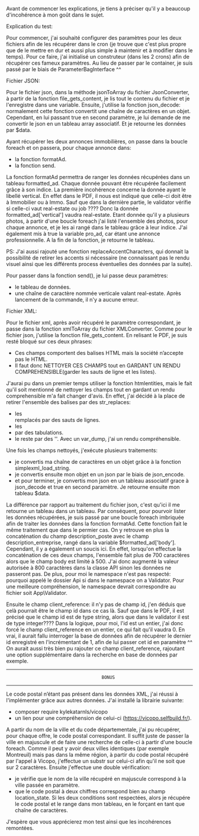Avant de commencer les explications, je tiens à préciser qu'il y a beaucoup d'incohérence à mon goût dans le sujet.

Explication du test:

Pour commencer, j'ai souhaité configurer des paramètres pour les deux fichiers afin de les récupérer dans le cron (je trouve que c'est plus propre que de le mettre en dur et aussi plus simple à maintenir et à modifier dans le temps).
Pour ce faire, j'ai initialisé un construteur (dans les 2 crons) afin de récupérer ces fameux paramètres.
Au lieu de passer par le container, je suis passé par le biais de ParameterBagInterface ^^

Fichier JSON:

Pour le fichier json, dans la méthode jsonToArray du fichier JsonConverter, à partir de la fonction file_gets_content, je lis tout le contenu du fichier et je l'enregistre dans une variable.
Ensuite, j'utilise la fonction json_decode: normalement cette fonction convertit une chaîne de caractères en un objet.
Cependant, en lui passant true en second paramètre, je lui demande de me convertir le json en un tableau array associatif.
Et je retourne les données par $data.

Ayant récupérer les deux annonces immobilières, on passe dans la boucle foreach et on passera, pour chaque annonce dans:
 - la fonction formatAd.
 - la fonction send.
 
La fonction formatAd permettra de ranger les données récupérées dans un tableau formatted_ad.
Chaque donnée pouvant être récupérée facilement grâce à son indice.
La première incohérence concerne la donnée ayant le libellé vertical.
En effet dans le PDF, il nous est indiqué que celle-ci doit être à Immobilier ou à Immo.
Sauf que dans la dernière partie, le validator vérifie si celle-ci vaut real-estate ou job ???? 
Donc la donnée formatted_ad['vertical'] vaudra real-estate.
Etant donnée qu'il y a plusieurs photos, à partir d'une boucle foreach j'ai listé l'ensemble des photos, pour chaque annonce, et je les ai rangé dans le tableau grâce à leur indice.
J'ai également mis à true la variable pro_ad, car étant une annonce professionnelle.
A la fin de la fonction, je retourne le tableau.

PS: J'ai aussi rajouté une fonction replaceAccentCharacters, qui donnait la possibilité de retirer les accents si nécessaire (ne connaissant pas le rendu visuel ainsi que les différents process éventuelles des données par la suite).

Pour passer dans la fonction send(), je lui passe deux paramètres:
 - le tableau de données.
 - une chaîne de caractère nommée verticale valant real-estate.
Après lancement de la commande, il n'y a aucune erreur.


Fichier XML:

Pour le fichier xml, après avoir récupéré le paramètre correspondant, je passe dans la fonction xmlToArray du fichier XMLConverter.
Comme pour le fichier json, j'utilise la fonction file_gets_content.
En relisant le PDF, je suis resté bloqué sur ces deux phrases:
  - Ces champs comportent des balises HTML mais la société n’accepte pas le HTML. 
  - Il faut donc NETTOYER CES CHAMPS tout en GARDANT UN RENDU COMPREHENSIBLE(garder les sauts de ligne et les listes). 
  
J'aurai pu dans un premier temps utiliser la fonction htmlentities, mais le fait qu'il soit mentionné de nettoyer les champs tout en gardant un rendu comprehensible m'a fait changer d'avis.
En effet, j'ai décidé à la place de retirer l'ensemble des balises par des str_replaces:
 - les <br /> remplacés par des sauts de lignes.
 - les <li> par des tabulations.
 - le reste par des ''.
Avec un var_dump, j'ai un rendu compréhensible.
 
Une fois les champs nettoyés, j'exécute plusieurs traitements:
 - je convertis ma chaîne de caractères en un objet grâce à la fonction simplexml_load_string.
 - je convertis ensuite mon objet en un json par le biais de json_encode.
 - et pour terminer, je convertis mon json en un tableau associatif grace à json_decode et true en second paramètre.
Je retourne ensuite mon tableau $data.

La différence par rapport au traitement du fichier json, c'est qu'ici il me retourne un tableau dans un tableau.
Par conséquent, pour pourvoir lister les données récupérées, je suis passé par une boucle foreach imbriquée afin de traiter les données dans la fonction formatAd.
Cette fonction fait le même traitement que dans le permier cas.
On y retrouve en plus la concaténation du champ description_poste avec le champ description_entreprise, rangé dans la variable $formatted_ad['body'].
Cependant, il y a également un soucis ici.
En effet, lorsqu'on effectue la concaténation de ces deux champs, l'ensemble fait plus de 700 caractères alors que le champ body est limité à 500.
J'ai donc augmenté la valeur autorisée à 800 caractères dans la classe API sinon les données ne passeront pas.
De plus, pour moi le namespace n'est pas respecté: pourquoi appelé le dossier Api si dans le namespace on a Validator.
Pour une meilleure compréhension, le namespace devrait correspondre au fichier soit App\Validator.

Ensuite le champ client_reference: il n'y pas de champ id, j'en déduis que çelà pourrait être le champ id dans ce cas là.
Sauf que dans le PDF, il est précisé que le champ id est de type string, alors que dans le validator il est de type integer????
Dans la logique, pour moi, l'id est un entier, j'ai donc forcé le champ client_reference en un entier, ce qui fait qu'il vaudra 0.
En vrai, il aurait fallu interroger la base de données afin de récupérer le dernier id enregistré en l'incrémentant de 1, afin de lui passer cet id en paramètre ^^
On aurait aussi très bien pu rajouter ce champ client_reference, rajoutant une option supplémentaire dans la recherche en base de données par exemple.

---------------------------------------------------------------------------------------
                                        BONUS
---------------------------------------------------------------------------------------

Le code postal n’étant pas présent dans les données XML, j'ai réussi à l'implémenter grâce aux autres données.
J'ai installé la librairie suivante:
 - composer require kylekatarnls/vicopo
 - un lien pour une compréhension de celui-ci (https://vicopo.selfbuild.fr/).
 
A partir du nom de la ville et du code départementale, j'ai pu récupérer, pour chaque offre, le code postal correspondant.
Il suffit juste de passer la ville en majuscule et de faire une recherche de celle-ci à partir d'une boucle foreach.
Comme il peut y avoir deux villes identiques (par exemple Montreuil) mais pas dans la même région, à partir du code postal récupéré par l'appel à Vicopo, j'effectue un substr sur celui-ci afin qu'il ne soit que sur 2 caractères.
Ensuite j'effectue une double vérification:
 - je vérifie que le nom de la ville récupéré en majuscule correspond à la ville passée en paramètre.
 - que le code postal à deux chiffres correspond bien au champ location_state.
Si les deux conditions sont respectées, alors je récupére le code postal et le range dans mon tableau, en le forçant en tant que chaîne de caractères. 

J'espère que vous apprécierez mon test ainsi que les incohérences remontées.
